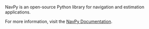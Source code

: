 NavPy is an open-source Python library for navigation and estimation applications.

For more information, visit the [NavPy Documentation](http://navpy.readthedocs.org/en/latest/).

